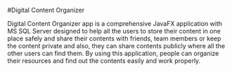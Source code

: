 #Digital Content Organizer


Digital Content Organizer app is a comprehensive JavaFX application with MS SQL Server designed to help all the users to store their content in one place safely and share their contents with friends, team members or keep the content private and also, they can share contents publicly where all the other users can find them. By using this application, people can organize their resources and find out the contents easily and work properly.
